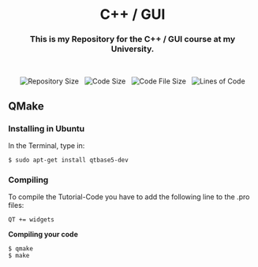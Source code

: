 <div align = "center">
    <h1> C++ / GUI </h1>
    <h3> This is my Repository for the C++ / GUI course at my University. </h3>
</div>

&nbsp;

<div align = "center">

![Repository Size][rep-size-img] &nbsp; ![Code Size][code-size-img] &nbsp; ![Code File Size][code-file-img] &nbsp; ![Lines of Code][code-lines-img]

</div>

## QMake

### Installing in Ubuntu

In the Terminal, type in:
```
$ sudo apt-get install qtbase5-dev
```

### Compiling

To compile the Tutorial-Code you have to add the following line to the .pro files:
```
QT += widgets
```

**Compiling your code**
```
$ qmake
$ make
```

<!-- Link anchors -->

[code-size-img]:    https://img.shields.io/github/languages/code-size/FenFr/cpp_and_gui_course?label=Code%20Size&style=flat-square
[code-file-img]:    https://img.shields.io/github/directory-file-count/fenfr/cpp_and_gui_course?label=Files&style=flat-square
[code-lines-img]:   https://img.shields.io/tokei/lines/github/fenfr/cpp_and_gui_course?label=Lines%20of%20Code&style=flat-square
[rep-size-img]:     https://img.shields.io/github/repo-size/FenFr/cpp_and_gui_course?label=Repo%20Size&style=flat-square
